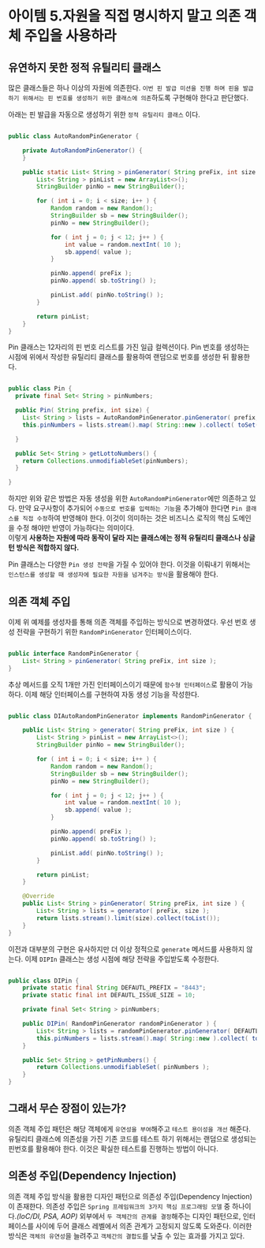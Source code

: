 # 아이템 5.자원을 직접 명시하지 말고 의존 객체 주입을 사용하라

## 유연하지 못한 정적 유틸리티 클래스
많은 클래스들은 하나 이상의 자원에 의존한다. `이번 핀 발급 미션을 진행 하며 핀을 발급하기 위해서는 핀 번호를 생성하기 위한 클래스에 의존`하도록 구현해야 한다고 판단했다.
<br>

아래는 핀 발급을 자동으로 생성하기 위한 `정적 유틸리티 클래스` 이다.

```java 

public class AutoRandomPinGenerator {

	private AutoRandomPinGenerator() {
	}

	public static List< String > pinGenerator( String preFix, int size ) {
		List< String > pinList = new ArrayList<>();
		StringBuilder pinNo = new StringBuilder();

		for ( int i = 0; i < size; i++ ) {
			Random random = new Random();
			StringBuilder sb = new StringBuilder();
			pinNo = new StringBuilder();

			for ( int j = 0; j < 12; j++ ) {
				int value = random.nextInt( 10 );
				sb.append( value );
			}

			pinNo.append( preFix );
			pinNo.append( sb.toString() );

			pinList.add( pinNo.toString() );
		}

		return pinList;
	}
}

```

Pin 클래스는 12자리의 핀 번호 리스트를 가진 일급 컬렉션이다. Pin 번호를 생성하는 시점에 위에서 작성한 유틸리티 클래스를 활용하여 랜덤으로 번호를 생성한 뒤 활용한다.

```java

public class Pin {
  private final Set< String > pinNumbers;

  public Pin( String prefix, int size) {
    List< String > lists = AutoRandomPinGenerator.pinGenerator( prefix, size );
    this.pinNumbers = lists.stream().map( String::new ).collect( toSet() );

  }

  public Set< String > getLottoNumbers() {
    return Collections.unmodifiableSet(pinNumbers);
  }

}

```

하지만 위와 같은 방법은 자동 생성을 위한 `AutoRandomPinGenerator`에만 의존하고 있다. 만약 요구사항이 추가되어 `수동으로 번호를 입력하는 기능`을 추가해야 한다면 `Pin 클래스를 직접 수정`하여 반영해야 한다. 이것이 의미하는 것은 비즈니스 로직의 핵심 도메인을 수정 해야만 반영이 가능하다는 의미이다.
<br>
이렇게 <b>사용하는 자원에 따라 동작이 달라 지는 클래스에는 정적 유틸리티 클래스나 싱글턴 방식은 적합하지 않다.</b>
<br>

Pin 클래스는 다양한 `Pin 생성 전략`을 가질 수 있어야 한다. 이것을 이뤄내기 위해서는 `인스턴스를 생성할 때 생성자에 필요한 자원을 넘겨주는 방식`을 활용해야 한다.

## 의존 객체 주입
이제 위 예제를 생성자를 통해 의존 객체를 주입하는 방식으로 변경하였다. 우선 번호 생성 전략을 구현하기 위한 `RandomPinGenerator` 인터페이스이다.

```java

public interface RandomPinGenerator {
	List< String > pinGenerator( String preFix, int size );
}


```

추상 메서드를 오직 1개만 가진 인터페이스이기 때문에 `함수형 인터페이스`로 활용이 가능하다. 이제 해당 인터페이스를 구현하여 자동 생성 기능을 작성한다.


```java

public class DIAutoRandomPinGenerator implements RandomPinGenerator {

	public List< String > generator( String preFix, int size ) {
		List< String > pinList = new ArrayList<>();
		StringBuilder pinNo = new StringBuilder();

		for ( int i = 0; i < size; i++ ) {
			Random random = new Random();
			StringBuilder sb = new StringBuilder();
			pinNo = new StringBuilder();

			for ( int j = 0; j < 12; j++ ) {
				int value = random.nextInt( 10 );
				sb.append( value );
			}

			pinNo.append( preFix );
			pinNo.append( sb.toString() );

			pinList.add( pinNo.toString() );
		}

		return pinList;
	}

	@Override
	public List< String > pinGenerator( String preFix, int size ) {
		List< String > lists = generator( preFix, size );
		return lists.stream().limit(size).collect(toList());
	}
}

```

이전과 대부분의 구현은 유사하지만 더 이상 정적으로 `generate` 메서드를 사용하지 않는다. 이제 `DIPIn` 클래스는 생성 시점에 해당 전략을 주입받도록 수정한다.

```java

public class DIPin {
	private static final String DEFAUTL_PREFIX = "8443";
	private static final int DEFAUTL_ISSUE_SIZE = 10;

	private final Set< String > pinNumbers;

	public DIPin( RandomPinGenerator randomPinGenerator ) {
		List< String > lists = randomPinGenerator.pinGenerator( DEFAUTL_PREFIX, DEFAUTL_ISSUE_SIZE );
		this.pinNumbers = lists.stream().map( String::new ).collect( toSet() );
	}

	public Set< String > getPinNumbers() {
		return Collections.unmodifiableSet( pinNumbers );
	}
}

```

## 그래서 무슨 장점이 있는가?
의존 객체 주입 패턴은 해당 객체에게 `유연성을 부여`해주고 `테스트 용이성을 개선` 해준다. 유틸리티 클래스에 의존성을 가진 기존 코드를 테스트 하기 위해서는 랜덤으로 생성되는 핀번호를 활용해야 한다. 이것은 확실한 테스트를 진행하는 방법이 아니다.


## 의존성 주입(Dependency Injection)
의존 객체 주입 방식을 활용한 디자인 패턴으로 의존성 주입(Dependency Injection)이 존재한다. 의존성 주입은 `Spring 프레임워크의 3가지 핵심 프로그래밍 모델` 중 하나이다._(IoC/DI, PSA, AOP)_ 외부에서 `두 객체간의 관계를 결정`해주는 디자인 패턴으로, 인터페이스를 사이에 두어 클래스 레벨에서 의존 관계가 고정되지 않도록 도와준다. 이러한 방식은 `객체의 유연성`을 늘려주고 `객체간의 결합도`를 낮출 수 있는 효과를 가지고 있다.
<br>
